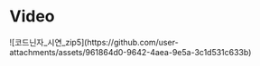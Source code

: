 <h1>Video</h1>
![코드닌자_시연_zip5](https://github.com/user-attachments/assets/961864d0-9642-4aea-9e5a-3c1d531c633b)
